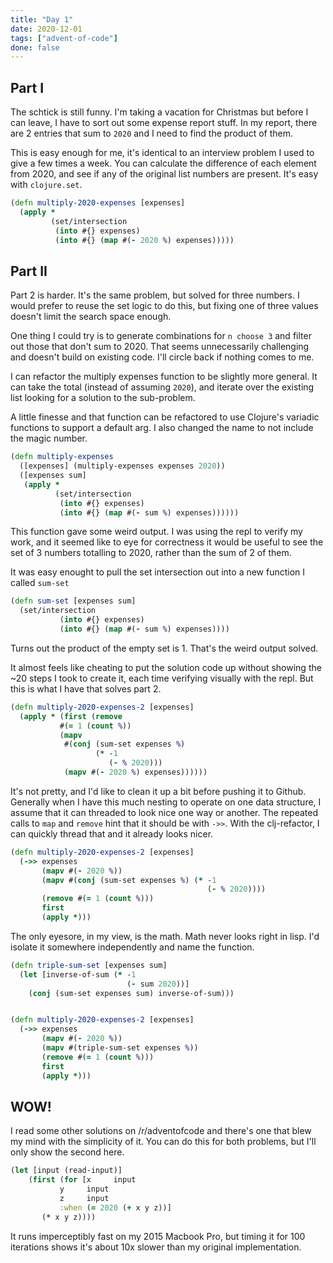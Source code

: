 ```yaml
---
title: "Day 1"
date: 2020-12-01
tags: ["advent-of-code"]
done: false
---
```


## Part I

The schtick is still funny.  I'm taking a vacation for Christmas but before I
can leave, I have to sort out some expense report stuff.  In my report, there
are 2 entries that sum to `2020` and I need to find the product of them.

This is easy enough for me, it's identical to an interview problem I used to
give a few times a week.  You can calculate the difference of each element from
2020, and see if any of the original list numbers are present.  It's easy with
`clojure.set`.

```clojure
(defn multiply-2020-expenses [expenses]
  (apply *
         (set/intersection
          (into #{} expenses)
          (into #{} (map #(- 2020 %) expenses)))))
```

## Part II

Part 2 is harder.  It's the same problem, but solved for three numbers.  I would
prefer to reuse the set logic to do this, but fixing one of three values doesn't
limit the search space enough.

One thing I could try is to generate combinations for `n choose 3` and filter
out those that don't sum to 2020.  That seems unnecessarily challenging and
doesn't build on existing code. I'll circle back if nothing comes to me.

I can refactor the multiply expenses function to be slightly more general.  It
can take the total (instead of assuming `2020`), and iterate over the existing
list looking for a solution to the sub-problem.

A little finesse and that function can be refactored to use Clojure's variadic
functions to support a default arg.  I also changed the name to not include the
magic number.

```clojure
(defn multiply-expenses
  ([expenses] (multiply-expenses expenses 2020))
  ([expenses sum]
   (apply *
          (set/intersection
           (into #{} expenses)
           (into #{} (map #(- sum %) expenses))))))
```

This function gave some weird output.  I was using the repl to verify my work,
and it seemed like to eye for correctness it would be useful to see the set of 3
numbers totalling to 2020, rather than the sum of 2 of them.

It was easy enought to pull the set intersection out into a new function I called `sum-set`

```clojure
(defn sum-set [expenses sum]
  (set/intersection
           (into #{} expenses)
           (into #{} (map #(- sum %) expenses))))
```

Turns out the product of the empty set is 1.  That's the weird output solved.

It almost feels like cheating to put the solution code up without showing the
~20 steps I took to create it, each time verifying visually with the repl.  But
this is what I have that solves part 2.

```clojure
(defn multiply-2020-expenses-2 [expenses]
  (apply * (first (remove
           #(= 1 (count %))
           (mapv
            #(conj (sum-set expenses %)
                   (* -1
                      (- % 2020)))
            (mapv #(- 2020 %) expenses))))))
```

It's not pretty, and I'd like to clean it up a bit before pushing it to Github.
Generally when I have this much nesting to operate on one data structure, I
assume that it can threaded to look nice one way or another.  The repeated calls
to `map` and `remove` hint that it should be with `->>`.  With the clj-refactor,
I can quickly thread that and it already looks nicer.

```clojure
(defn multiply-2020-expenses-2 [expenses]
  (->> expenses
       (mapv #(- 2020 %))
       (mapv #(conj (sum-set expenses %) (* -1
                                            (- % 2020))))
       (remove #(= 1 (count %)))
       first
       (apply *)))
```

The only eyesore, in my view, is the math.  Math never looks right in lisp.  I'd
isolate it somewhere independently and name the function.

```clojure
(defn triple-sum-set [expenses sum]
  (let [inverse-of-sum (* -1
                          (- sum 2020))]
    (conj (sum-set expenses sum) inverse-of-sum)))


(defn multiply-2020-expenses-2 [expenses]
  (->> expenses
       (mapv #(- 2020 %))
       (mapv #(triple-sum-set expenses %))
       (remove #(= 1 (count %)))
       first
       (apply *)))
```

## WOW!

I read some other solutions on /r/adventofcode and there's one that blew my mind
with the simplicity of it.  You can do this for both problems, but I'll only
show the second here.

```clojure
(let [input (read-input)]
    (first (for [x     input
           y     input
           z     input
           :when (= 2020 (+ x y z))]
       (* x y z))))
```

It runs imperceptibly fast on my 2015 Macbook Pro, but timing it for 100
iterations shows it's about 10x slower than my original implementation.
